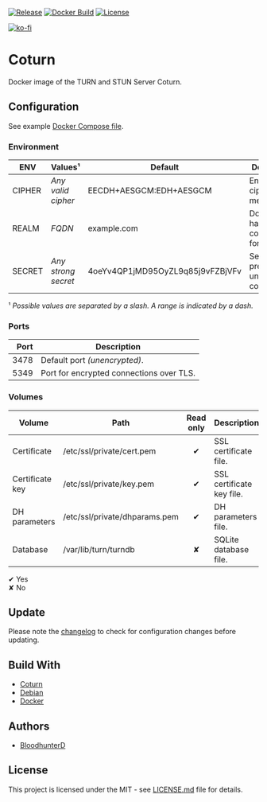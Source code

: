 [![Release](https://img.shields.io/github/v/release/bloodhunterd/coturn-docker?include_prereleases&style=for-the-badge)](https://github.com/bloodhunterd/coturn-docker/releases)
[![Docker Build](https://img.shields.io/docker/cloud/build/bloodhunterd/coturn?style=for-the-badge)](https://hub.docker.com/r/bloodhunterd/coturn)
[![License](https://img.shields.io/github/license/bloodhunterd/coturn-docker?style=for-the-badge)](https://github.com/bloodhunterd/coturn-docker/blob/master/LICENSE)

[![ko-fi](https://www.ko-fi.com/img/githubbutton_sm.svg)](https://ko-fi.com/P5P51U5SZ)

# Coturn

Docker image of the TURN and STUN Server Coturn.

## Configuration

See example [Docker Compose file](https://github.com/bloodhunterd/coturn-docker/blob/master/docker-compose.yml).

### Environment

| ENV | Values¹ | Default | Description
| --- | ------- | ------- | -----------
| CIPHER | *Any valid cipher* | EECDH+AESGCM:EDH+AESGCM | Encryption cipher methods.
| REALM | *FQDN* | example.com | Domain to handle connections for.
| SECRET | *Any strong secret* | 4oeYv4QP1jMD95OyZL9q85j9vFZBjVFv | Secret to prevent unauthorized connection.

¹ *Possible values are separated by a slash. A range is indicated by a dash.*

### Ports

| Port | Description
| ---: | -----------
| 3478 | Default port *(unencrypted)*.
| 5349 | Port for encrypted connections over TLS.

### Volumes

| Volume | Path | Read only | Description
| ------ | ---- | :-------: | -----------
| Certificate | /etc/ssl/private/cert.pem | &#10004; | SSL certificate file.
| Certificate key | /etc/ssl/private/key.pem | &#10004; | SSL certificate key file.
| DH parameters | /etc/ssl/private/dhparams.pem | &#10004; | DH parameters file.
| Database | /var/lib/turn/turndb | &#10008; | SQLite database file.

&#10004; Yes  
&#10008; No

## Update

Please note the [changelog](https://github.com/bloodhunterd/coturn-docker/blob/master/CHANGELOG.md) to check for configuration changes before updating.

## Build With

* [Coturn](https://github.com/coturn/coturn)
* [Debian](https://www.debian.org/)
* [Docker](https://www.docker.com/)

## Authors

* [BloodhunterD](https://github.com/bloodhunterd)

## License

This project is licensed under the MIT - see [LICENSE.md](https://github.com/bloodhunterd/coturn-docker/blob/master/LICENSE) file for details.
